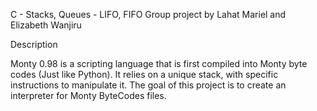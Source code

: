 C - Stacks, Queues - LIFO, FIFO
Group project by Lahat Mariel and Elizabeth Wanjiru

Description

Monty 0.98 is a scripting language that is first compiled into Monty byte codes (Just like Python). It relies on a unique stack, with specific instructions to manipulate it. The goal of this project is to create an interpreter for Monty ByteCodes files.
